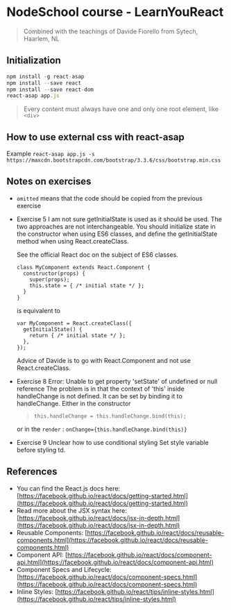 # NodeSchool course - LearnYouReact
> Combined with the teachings of Davide Fiorello from Sytech, Haarlem, NL

## Initialization
```js
npm install -g react-asap
npm install --save react
npm install --save react-dom
react-asap app.js
```

> Every content must always have one and only one root element, like `<div>`

## How to use external css with react-asap
Example
`react-asap app.js -s https://maxcdn.bootstrapcdn.com/bootstrap/3.3.6/css/bootstrap.min.css`

## Notes on exercises
* `omitted` means that the code should be copied from the previous exercise
* Exercise 5
  I am not sure getInitialState is used as it should be used.
  The two approaches are not interchangeable.
  You should initialize state in the constructor when using ES6 classes,
  and define the getInitialState method when using React.createClass.

  See the official React doc on the subject of ES6 classes.
  ```JS
  class MyComponent extends React.Component {
    constructor(props) {
      super(props);
      this.state = { /* initial state */ };
    }
  }
  ```
  is equivalent to
  ```JS
  var MyComponent = React.createClass({
    getInitialState() {
      return { /* initial state */ };
    },
  });
  ```

  Advice of Davide is to go with React.Component and not use React.createClass.

* Exercise 8
  Error: Unable to get property 'setState' of undefined or null reference
  The problem is in that the context of 'this' inside handleChange is not defined.
  It can be set by binding it to handleChange. Either in the constructor
  > `this.handleChange = this.handleChange.bind(this);`

  or in the `render` : `onChange={this.handleChange.bind(this)}`

* Exercise 9
  Unclear how to use conditional styling
  Set style variable before styling td.

## References
* You can find the React.js docs here: [https://facebook.github.io/react/docs/getting-started.html](https://facebook.github.io/react/docs/getting-started.html)
* Read more about the JSX syntax here: [https://facebook.github.io/react/docs/jsx-in-depth.html](https://facebook.github.io/react/docs/jsx-in-depth.html)
* Reusable Components: [https://facebook.github.io/react/docs/reusable-components.html](https://facebook.github.io/react/docs/reusable-components.html)
* Component API: [https://facebook.github.io/react/docs/component-api.html](https://facebook.github.io/react/docs/component-api.html)
* Component Specs and Lifecycle: [https://facebook.github.io/react/docs/component-specs.html](https://facebook.github.io/react/docs/component-specs.html)
* Inline Styles: [https://facebook.github.io/react/tips/inline-styles.html](https://facebook.github.io/react/tips/inline-styles.html)
